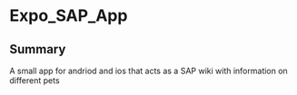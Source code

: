 # Expo_SAP_App

## Summary
A small app for andriod and ios that acts as a SAP wiki with information on different pets
